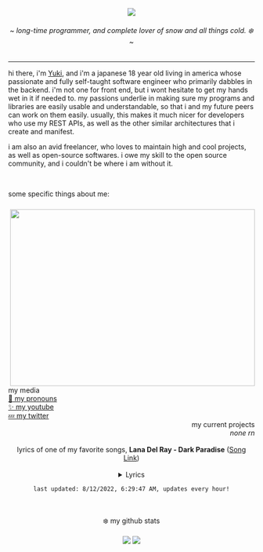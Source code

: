 <div align="center">
	<img src="https://github.com/yukisnow0/yukisnow0/blob/main/wan.png?raw=true" />
	<h6>~ <i>long-time programmer, and complete lover of snow and all things cold. ❄️</i> ~</h6>
	<!-- badges
	<img src="https://visitor-badge.glitch.me/badge?page_id=yukisnow0.yukisnow0" /> -->
</div>

<hr />

hi there, i'm [Yuki](https://github.com/yukisnow0), and i'm a japanese 18 year old living in america whose passionate and fully self-taught software engineer who primarily dabbles in the backend. i'm not one for front end, but i wont hesitate to get my hands wet in it if needed to. my passions underlie in making sure my programs and libraries are easily usable and understandable, so that i and my future peers can work on them easily. usually, this makes it much nicer for developers who use my REST APIs, as well as the other similar architectures that i create and manifest.

i am also an avid freelancer, who loves to maintain high and cool projects, as well as open-source softwares. i owe my skill to the open source community, and i couldn't be where i am without it.

<br />

some specific things about me:
### <img align="right" src="https://i.ytimg.com/vi/_h038UvLsFg/maxresdefault.jpg" width="500" height="360" />
```js
class Yuki extends Programmer {
	age = 18;
	pronouns = "she / her";
	languages = [JavaScript, CSharp, SQL, Lua, Rust, C++, Haskell]; // order from most used to least
	current_projects = [];
	conventions = [snake_case, PascalCase]; // properties & functions, classes
		
	constructor() {
		super("JavaScript"); // programmer constructor takes a main language parameter
		
		// do it if you dare.
		this.pattable = false;
	}
	
	pat() {
		return "*patted Yuki*";
	}
}
```

<div>
	<div align="left">
		my media<br/>
		<a href="https://en.pronouns.page/@yukisnow">💖 my pronouns</a><br/>
		<a href="https://www.youtube.com/channel/UCRr-MhuqjnrhE6ELfxSujJQ">✨ my youtube</a><br/>
		<a href="https://twitter.com/yukisnow0_">💤 my twitter</a>
	</div>
	<div align="right">
		my current projects<br/>
		<i>none rn</i>
	</div>
</div>

<br/>

<div align="center">
	lyrics of one of my favorite songs, <strong>Lana Del Ray - Dark Paradise</strong> (<a href="https://www.youtube.com/watch?v=RqzO_t8ZV3M">Song Link</a>)<br /><br />
	<details><summary>Lyrics</summary>
	<pre style="max-height: 250px; overflow: auto;">
All my friends tell me I should move on<br />
I'm lying in the ocean, singing your song<br />
Ah-ah-ah-ah-ah-ah-ah-ah-ah-ah-ah-ah-ahh<br />
That's how you sang it<br />
<br />
Loving you forever, can't be wrong<br />
Even though you're not here, won't move on<br />
Ah-ah-ah-ah-ah-ah-ah-ah-ah-ah-ah-ah-ahh<br />
That's how we played it<br />
<br />
And there's no remedy<br />
For memory<br />
Your face is like a melody<br />
It won't leave my head<br />
Your soul is haunting me<br />
And telling me<br />
That everything is fine<br />
But I wish I was dead<br />
(Dead like you)<br />
<br />
Every time I close my eyes<br />
It's like a dark paradise<br />
No one compares to you<br />
I'm scared that you<br />
Won't be waiting on the other side<br />
Every time I close my eyes<br />
It's like a dark paradise<br />
No one compares to you<br />
I'm scared that you<br />
Won't be waiting on the other side<br />
<br />
All my friends ask me why I stay strong<br />
Tell 'em when you find true love it lives on<br />
Ah-ah-ah-ah-ah-ah-ah-ah-ah-ah-ah-ah-ahh<br />
That's why I stay here<br />
<br />
And there's no remedy<br />
For memory<br />
Your face is like a melody<br />
It won't leave my head<br />
Your soul is haunting me<br />
And telling me<br />
That everything is fine<br />
But I wish I was dead<br />
(Dead like you)<br />
<br />
Every time I close my eyes<br />
It's like a dark paradise<br />
No one compares to you<br />
I'm scared that you<br />
Won't be waiting on the other side<br />
Every time I close my eyes<br />
It's like a dark paradise<br />
No one compares to you<br />
But there's no you<br />
Except in my dreams tonight<br />
<br />
Oh-oh-oh-oh-hah-hah-hah-hah<br />
I don't wanna wake up from this tonight<br />
Oh-oh-oh-oh-hah-hah-hah-hah<br />
I don't wanna wake up from this tonight<br />
<br />
There's no relief<br />
I see you in my sleep<br />
And everybody's rushing me<br />
But I can feel you touching me<br />
There's no release<br />
I feel you in my dreams<br />
Telling me I'm fine<br />
<br />
Every time I close my eyes<br />
It's like a dark paradise<br />
No one compares to you<br />
I'm scared that you won't be waiting on the other side (So tell me)<br />
Every time I close my eyes, it's like a dark paradise<br />
No one compares to you<br />
But there's no you<br />
Except in my dreams tonight<br />
<br />
Oh-oh-oh-oh-hah-hah-hah-hah<br />
I don't wanna wake up from this tonight<br />
Oh-oh-oh-oh-hah-hah-hah-hah<br />
I don't wanna wake up from this tonight
	</pre></details>

	last updated: 8/12/2022, 6:29:47 AM, updates every hour!
</div>


<br />
<br />

<div align="center">
	❄️ my github stats
	<br />
	<br />
	<img src="https://github-profile-trophy.vercel.app/?username=yukisnow0">
	<img src="https://github-readme-stats.vercel.app/api?username=yukisnow0&theme=tokyonight">
</div>
